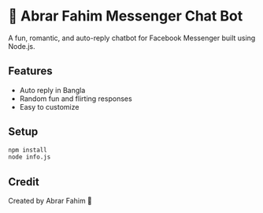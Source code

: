 # 🤖 Abrar Fahim Messenger Chat Bot

A fun, romantic, and auto-reply chatbot for Facebook Messenger built using Node.js.

## Features
- Auto reply in Bangla
- Random fun and flirting responses
- Easy to customize

## Setup

```bash
npm install
node info.js
```

## Credit
Created by Abrar Fahim 💖